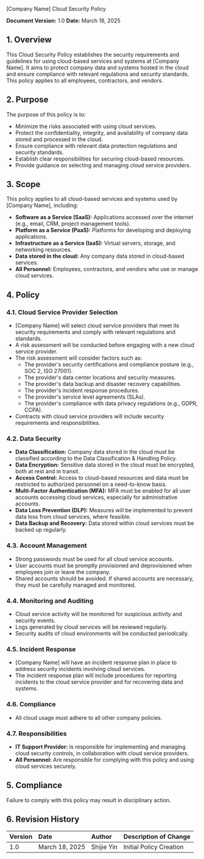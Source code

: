 [Company Name]
Cloud Security Policy

**Document Version:** 1.0
**Date:** March 18, 2025

## 1. Overview

This Cloud Security Policy establishes the security requirements and guidelines for using cloud-based services and systems at [Company Name]. It aims to protect company data and systems hosted in the cloud and ensure compliance with relevant regulations and security standards. This policy applies to all employees, contractors, and vendors.

## 2. Purpose

The purpose of this policy is to:

*   Minimize the risks associated with using cloud services.
*   Protect the confidentiality, integrity, and availability of company data stored and processed in the cloud.
*   Ensure compliance with relevant data protection regulations and security standards.
*   Establish clear responsibilities for securing cloud-based resources.
*   Provide guidance on selecting and managing cloud service providers.

## 3. Scope

This policy applies to all cloud-based services and systems used by [Company Name], including:

*   **Software as a Service (SaaS):**  Applications accessed over the internet (e.g., email, CRM, project management tools).
*   **Platform as a Service (PaaS):**  Platforms for developing and deploying applications.
*   **Infrastructure as a Service (IaaS):**  Virtual servers, storage, and networking resources.
*   **Data stored in the cloud:**  Any company data stored in cloud-based services.
*   **All Personnel:** Employees, contractors, and vendors who use or manage cloud services.

## 4. Policy

### 4.1. Cloud Service Provider Selection

*   [Company Name] will select cloud service providers that meet its security requirements and comply with relevant regulations and standards.
*   A risk assessment will be conducted before engaging with a new cloud service provider.
*   The risk assessment will consider factors such as:
    *   The provider's security certifications and compliance posture (e.g., SOC 2, ISO 27001).
    *   The provider's data center locations and security measures.
    *   The provider's data backup and disaster recovery capabilities.
    *   The provider's incident response procedures.
    *   The provider's service level agreements (SLAs).
    *  The provider's compliance with data privacy regulations (e.g., GDPR, CCPA).
*   Contracts with cloud service providers will include security requirements and responsibilities.

### 4.2. Data Security

*   **Data Classification:**  Company data stored in the cloud must be classified according to the Data Classification & Handling Policy.
*   **Data Encryption:**  Sensitive data stored in the cloud must be encrypted, both at rest and in transit.
*   **Access Control:**  Access to cloud-based resources and data must be restricted to authorized personnel on a need-to-know basis.
*   **Multi-Factor Authentication (MFA):**  MFA must be enabled for all user accounts accessing cloud services, especially for administrative accounts.
*   **Data Loss Prevention (DLP):**  Measures will be implemented to prevent data loss from cloud services, where feasible.
*   **Data Backup and Recovery:** Data stored within cloud services must be backed up regularly.

### 4.3. Account Management

*   Strong passwords must be used for all cloud service accounts.
*   User accounts must be promptly provisioned and deprovisioned when employees join or leave the company.
*   Shared accounts should be avoided. If shared accounts are necessary, they must be carefully managed and monitored.

### 4.4. Monitoring and Auditing

*   Cloud service activity will be monitored for suspicious activity and security events.
*   Logs generated by cloud services will be reviewed regularly.
*   Security audits of cloud environments will be conducted periodically.

### 4.5. Incident Response

*   [Company Name] will have an incident response plan in place to address security incidents involving cloud services.
*   The incident response plan will include procedures for reporting incidents to the cloud service provider and for recovering data and systems.

### 4.6. Compliance

*    All cloud usage must adhere to all other company policies.

### 4.7. Responsibilities

*   **IT Support Provider:**  Is responsible for implementing and managing cloud security controls, in collaboration with cloud service providers.
*   **All Personnel:**  Are responsible for complying with this policy and using cloud services securely.

## 5. Compliance

Failure to comply with this policy may result in disciplinary action.

## 6. Revision History

| Version | Date       | Author      | Description of Change |
| :------ | :---------- | :---------- | :-------------------- |
| 1.0     | March 18, 2025 | Shijie Yin | Initial Policy Creation |

